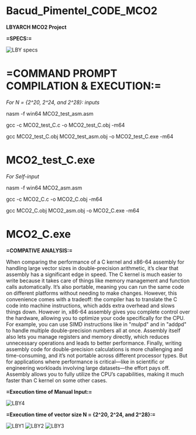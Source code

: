 # Bacud_Pimentel_CODE_MCO2
**LBYARCH MCO2 Project**

**=SPECS:=**

![LBY specs](https://github.com/user-attachments/assets/8bf41155-644b-4f48-89d6-c5618e86ef75)

**=COMMAND PROMPT COMPILATION & EXECUTION:=**
==========================================================
*For  N = {2^20, 2^24, and 2^28}: inputs*
           
nasm -f win64 MCO2_test_asm.asm

gcc -c MCO2_test_C.c -o MCO2_test_C.obj -m64

gcc MCO2_test_C.obj MCO2_test_asm.obj -o MCO2_test_C.exe -m64

MCO2_test_C.exe
==========================================================
*For Self-input*
        
nasm -f win64 MCO2_asm.asm

gcc -c MCO2_C.c -o MCO2_C.obj -m64

gcc MCO2_C.obj MCO2_asm.obj -o MCO2_C.exe -m64

MCO2_C.exe
==========================================================

**=COMPATIVE ANALYSIS:=**


When comparing the performance of a C kernel and x86-64 assembly for handling large vector sizes in double-precision arithmetic, it’s clear that assembly has a significant edge in speed. The C kernel is much easier to write because it takes care of things like memory management and function calls automatically. It’s also portable, meaning you can run the same code on different platforms without needing to make changes. However, this convenience comes with a tradeoff: the compiler has to translate the C code into machine instructions, which adds extra overhead and slows things down. However in, x86-64 assembly gives you complete control over the hardware, allowing you to optimize your code specifically for the CPU. For example, you can use SIMD instructions like in "mulpd" and in "addpd" to handle multiple double-precision numbers all at once. Assembly itself also lets you manage registers and memory directly, which reduces unnecessary operations and leads to better performance. Finally, writing assembly code for double-precision calculations is more challenging and time-consuming, and it’s not portable across different processor types. But for applications where performance is critical—like in scientific or engineering workloads involving large datasets—the effort pays off. Assembly allows you to fully utilize the CPU’s capabilities, making it much faster than C kernel on some other cases.

**=Execution time of Manual Input:=**

![LBY4](https://github.com/user-attachments/assets/c5300773-ba2d-429d-9c2a-cff53f18c987)

**=Execution time of vector size N = {2^20, 2^24, and 2^28}:=**

![LBY1](https://github.com/user-attachments/assets/689b5d8a-072f-4aa8-8fd7-4f260e6c4f18)
![LBY2](https://github.com/user-attachments/assets/9517e6da-662c-47d7-9b56-f47b8bc1d8d3)
![LBY3](https://github.com/user-attachments/assets/82367b07-3b29-4628-a4a8-a0b87ba38fec)



